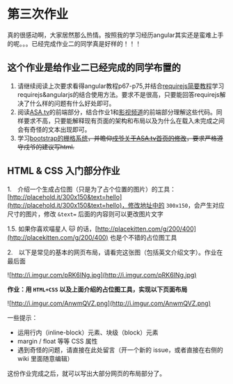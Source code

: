 # 第三次作业

真的很感动啊，大家居然那么热情。按照我的学习经历angular其实还是蛮难上手的呢。。。已经完成作业二的同学真是好样的！！！

## 这个作业是给作业二已经完成的同学布置的

1. 请继续阅读上次要求看得angular教程p67-p75,并结合[requirejs简要教程](http://www.ruanyifeng.com/blog/2012/11/require_js.html)学习requirejs&angularjs的结合使用方法。要求不是很高，只要能回答requirejs解决了什么样的问题有什么好处即可。
2. 阅读[ASA.tv](https://github.com/voidrank/ASA.tv/tree/develop/src/app)的前端部分，结合作业1和[影视频道](http://stu.fudan.edu.cn/asa/)的前端部分理解这些代码。同样要求不高，只要能解释现有页面的架构和布局以及为什么在载入未完成之间会有奇怪的文本出现即可。
3. 学习[bootstrap的栅格系统](http://v3.bootcss.com/css/)~~，并瞻仰[戍爷关于ASA.tv首页的修改](https://github.com/voidrank/ASA.tv/pull/2)，要求严格遵守戍爷的建议写html.~~

## HTML & CSS 入门部分作业

1.　介绍一个生成占位图（只是为了占个位置的图片）的工具：[http://placehold.it/300x150&text=hello](http://placehold.it/300x150&text=hello)，修改地址中的 `300x150`，会产生对应尺寸的图片，修改 `&text=` 后面的内容则可以更改图片文字

1.5. 如果你喜欢喵星人 :cat: 的话，[http://placekitten.com/g/200/400](http://placekitten.com/g/200/400) 也是个不错的占位图工具

2.　以下是常见的基本的网页布局，请看完这张图（包括英文介绍文字）。作业在最后面

![http://i.imgur.com/pRK6INg.jpg](http://i.imgur.com/pRK6INg.jpg)

**作业：用 `HTML+CSS` 以及上面介绍的占位图工具，实现以下页面布局**

![http://i.imgur.com/AnwmQVZ.png](http://i.imgur.com/AnwmQVZ.png)

一些提示：

- 运用行内（inline-block）元素、块级（block）元素
- margin / float 等等 CSS 属性
- 遇到奇怪的问题，请直接在此处留言（开一个新的 issue，或者直接在右侧的 wiki 里面随意编辑）

这份作业完成之后，就可以写出大部分网页的布局部分了。
